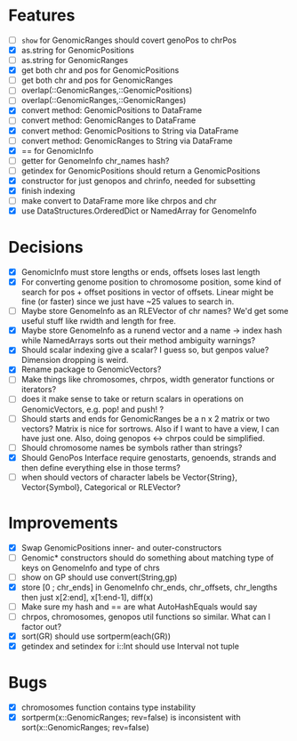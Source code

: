 # Features
* [ ] `show` for GenomicRanges should covert genoPos to chrPos
* [x] as.string for GenomicPositions
* [ ] as.string for GenomicRanges
* [x] get both chr and pos for GenomicPositions
* [ ] get both chr and pos for GenomicRanges
* [ ] overlap(::GenomicRanges,::GenomicPositions)
* [ ] overlap(::GenomicRanges,::GenomicRanges)
* [x] convert method: GenomicPositions to DataFrame
* [ ] convert method: GenomicRanges to DataFrame
* [x] convert method: GenomicPositions to String via DataFrame
* [ ] convert method: GenomicRanges to String via DataFrame
* [x] == for GenomicInfo
* [ ] getter for GenomeInfo chr_names hash?
* [ ] getindex for GenomicPositions should return a GenomicPositions
* [x] constructor for just genopos and chrinfo, needed for subsetting
* [x] finish indexing
* [ ] make convert to DataFrame more like chrpos and chr
* [x] use DataStructures.OrderedDict or NamedArray for GenomeInfo

# Decisions
* [x] GenomicInfo must store lengths or ends, offsets loses last length
* [x] For converting genome position to chromosome position, some kind
  of search for pos + offset positions in vector of offsets. Linear
  might be fine (or faster) since we just have ~25 values to search in.
* [ ] Maybe store GenomeInfo as an RLEVector of chr names? We'd get
some useful stuff like rwidth and length for free.
* [x] Maybe store GenomeInfo as a runend vector and a name -> index
  hash while NamedArrays sorts out their method ambiguity warnings?
* [x] Should scalar indexing give a scalar? I guess so, but genpos
  value?  Dimension dropping is weird.
* [x] Rename package to GenomicVectors?
* [ ] Make things like chromosomes, chrpos, width generator functions or iterators?
* [ ] does it make sense to take or return scalars in operations on GenomicVectors, e.g. pop! and push!  ?
* [ ] Should starts and ends for GenomicRanges be a n x 2 matrix or two vectors? Matrix is nice for
  sortrows. Also if I want to have a view, I can have just one. Also, doing genopos <-> chrpos could be simplified.
* [ ] Should chromosome names be symbols rather than strings?
* [x] Should GenoPos Interface require genostarts, genoends, strands and then define
everything else in those terms?
* [ ] when should vectors of character labels be Vector{String}, Vector{Symbol}, Categorical or RLEVector?

# Improvements
* [x] Swap GenomicPositions inner- and outer-constructors
* [ ] Genomic* constructors should do something about matching type of
keys on GenomeInfo and type of chrs
* [ ] show on GP should use convert(String,gp)
* [x] store [0 ; chr_ends] in GenomeInfo chr_ends, chr_offsets,
chr_lengths then just x[2:end], x[1:end-1], diff(x)
* [ ] Make sure my hash and == are what AutoHashEquals would say 
* [ ] chrpos, chromosomes, genopos util functions so similar. What can I factor out?
* [x] sort(GR) should use sortperm(each(GR))
* [x] getindex and setindex for i::Int should use Interval not tuple

# Bugs
* [x] chromosomes function contains type instability
* [x] sortperm(x::GenomicRanges; rev=false) is inconsistent with sort(x::GenomicRanges; rev=false)

